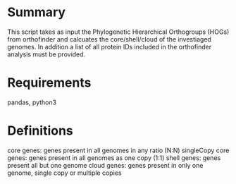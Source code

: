 # Summary
This script takes as input the Phylogenetic Hierarchical Orthogroups (HOGs) from orthofinder and calcuates the core/shell/cloud of the investiaged genomes. In addition a list of all protein IDs included in the orthofinder analysis must be provided. 

# Requirements
pandas, python3 

# Definitions
core genes: genes present in all genomes in any ratio (N:N)
singleCopy core genes: genes present in all genomes as one copy (1:1)
shell genes: genes present all but one genome
cloud genes: genes present in only one genome, single copy or multiple copies

